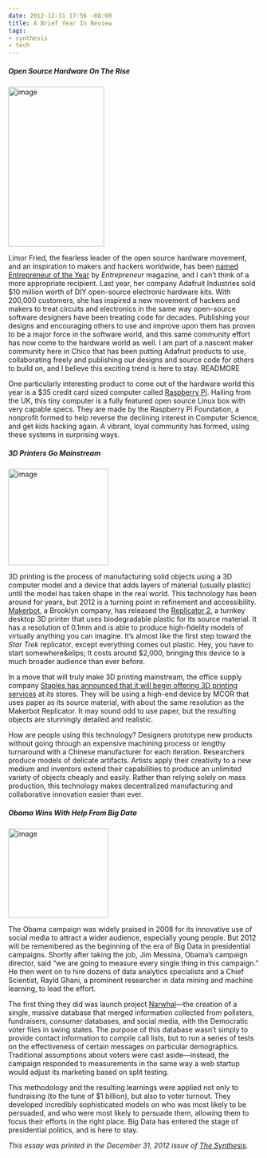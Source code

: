 ```yaml
---
date: 2012-12-31 17:56 -08:00
title: A Brief Year In Review
tags:
- synthesis
- tech
---
```

##### Open Source Hardware On The Rise

<img class="right" alt="image" height="320" src="https://mattolson-blog.s3.amazonaws.com/limor_fried_sm.jpg" width="192"/>

Limor Fried, the fearless leader of the open source hardware movement, and an inspiration to makers and hackers worldwide, has been [named Entrepreneur of the Year](http://www.entrepreneur.com/article/225213) 
by _Entrepreneur_ magazine, and I can&rsquo;t think of a more appropriate recipient. Last year, her company Adafruit Industries sold $10 million worth of DIY open-source electronic hardware kits. 
With 200,000 customers, she has inspired a new movement of hackers and makers to treat circuits and electronics in the same way open-source software designers have been treating code for decades. 
Publishing your designs and encouraging others to use and improve upon them has proven to be a major force in the software world, and this same community effort has now come to the hardware world 
as well. I am part of a nascent maker community here in Chico that has been putting Adafruit products to use, collaborating freely and publishing our designs and source code for others to build on, 
and I believe this exciting trend is here to stay.
READMORE

One particularly interesting product to come out of the hardware world this year is a $35 credit card sized computer called [Raspberry Pi](http://www.raspberrypi.org/). Hailing from the UK, this 
tiny computer is a fully featured open source Linux box with very capable specs. They are made by the Raspberry Pi Foundation, a nonprofit formed to help reverse the declining interest in 
Computer Science, and get kids hacking again. A vibrant, loyal community has formed, using these systems in surprising ways.

##### 3D Printers Go Mainstream

<img class="right" alt="image" height="193" src="https://mattolson-blog.s3.amazonaws.com/replicator2.png" width="200"/>

3D printing is the process of manufacturing solid objects using a 3D computer model and a device that adds layers of material (usually plastic) until the model has taken shape in the real world. 
This technology has been around for years, but 2012 is a turning point in refinement and accessibility. [Makerbot](http://www.makerbot.com/), a Brooklyn company, has released the 
[Replicator 2](https://store.makerbot.com/replicator2.html), a turnkey desktop 3D printer that uses biodegradable plastic for its source material. It has a resolution of 0.1mm and is able to 
produce high-fidelity models of virtually anything you can imagine. It&rsquo;s almost like the first step toward the _Star Trek_ replicator, except everything comes out plastic. Hey, you have to 
start somewhere&elips; It costs around $2,000, bringing this device to a much broader audience than ever before.

In a move that will truly make 3D printing mainstream, the office supply company [Staples has announced that it will begin offering 3D printing services](http://blog.makezine.com/2012/12/03/staples-rolling-out-pilot-3d-printing-service/)
at its stores. They will be using a high-end device by MCOR that uses paper as its source material, with about the same resolution as the Makerbot Replicator. It may sound odd to use paper, but the 
resulting objects are stunningly detailed and realistic.

How are people using this technology? Designers prototype new products without going through an expensive machining process or lengthy turnaround with a Chinese manufacturer for each iteration. 
Researchers produce models of delicate artifacts. Artists apply their creativity to a new medium and inventors extend their capabilities to produce an unlimited variety of objects cheaply and easily. 
Rather than relying solely on mass production, this technology makes decentralized manufacturing and collaborative innovation easier than ever.

##### Obama Wins With Help From Big Data

<img class="right" alt="image" height="179" src="https://mattolson-blog.s3.amazonaws.com/bigdata.png" width="200"/>

The Obama campaign was widely praised in 2008 for its innovative use of social media to attract a wider audience, especially young people. But 2012 will be remembered as the beginning of the era of 
Big Data in presidential campaigns. Shortly after taking the job, Jim Messina, Obama&rsquo;s campaign director, said &ldquo;we are going to measure every single thing in this campaign.&rdquo; 
He then went on to hire dozens of data analytics specialists and a Chief Scientist, Rayid Ghani, a prominent researcher in data mining and machine learning, to lead the effort.

The first thing they did was launch project [Narwhal](http://www.slate.com/articles/news_and_politics/victory_lab/2012/02/project_narwhal_how_a_top_secret_obama_campaign_program_could_change_the_2012_race_.html)&mdash;the 
creation of a single, massive database that merged information collected from pollsters, fundraisers, consumer databases, and social media, with the Democratic voter files in swing states. The purpose of 
this database wasn&rsquo;t simply to provide contact information to compile call lists, but to run a series of tests on the effectiveness of certain messages on particular demographics. Traditional assumptions 
about voters were cast aside&mdash;instead, the campaign responded to measurements in the same way a web startup would adjust its marketing based on split testing.

This methodology and the resulting learnings were applied not only to fundraising (to the tune of $1 billion), but also to voter turnout. They developed incredibly sophisticated models on who was most 
likely to be persuaded, and who were most likely to persuade them, allowing them to focus their efforts in the right place. Big Data has entered the stage of presidential politics, and is here to stay.

_This essay was printed in the December 31, 2012 issue of [The Synthesis](http://synthesisweekly.com/)._
